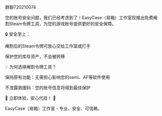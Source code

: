 群聊720210074

您的账号安全问题，我们已经考虑到了！EasyCase（易箱）工作室现推出免费阉割Steam令牌工具，为您的游戏账号提供更好的安全保障。

🔒 安全至上：

阉割后的Steam令牌可放心交给工作室或打手

保护您的库存资产，不会被转移

💡 为何选择阉割令牌工具？

保持原有功能：无需担心影响您的semi、AF等软件使用

不泄露救援码：您的账号信息将得到最佳保护

🚀 立即体验，安心代挂！ 🚀

EasyCase（易箱）工作室 - 专业、安全、可信赖。
